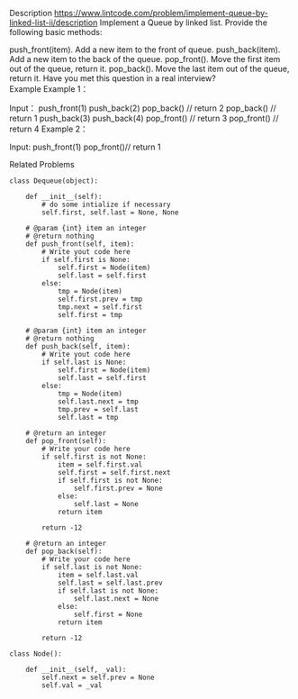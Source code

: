 Description
https://www.lintcode.com/problem/implement-queue-by-linked-list-ii/description
Implement a Queue by linked list. Provide the following basic methods:

push_front(item). Add a new item to the front of queue.
push_back(item). Add a new item to the back of the queue.
pop_front(). Move the first item out of the queue, return it.
pop_back(). Move the last item out of the queue, return it.
Have you met this question in a real interview?  
Example
Example 1：

Input：
push_front(1)
push_back(2)
pop_back() // return 2
pop_back() // return 1
push_back(3)
push_back(4)
pop_front() // return 3
pop_front() // return 4
Example 2：

Input:
push_front(1)
pop_front()// return 1

Related Problems
```
class Dequeue(object):

    def __init__(self):
        # do some intialize if necessary
        self.first, self.last = None, None

    # @param {int} item an integer
    # @return nothing
    def push_front(self, item):
        # Write yout code here
        if self.first is None:
            self.first = Node(item)
            self.last = self.first
        else:
            tmp = Node(item)
            self.first.prev = tmp
            tmp.next = self.first
            self.first = tmp

    # @param {int} item an integer
    # @return nothing
    def push_back(self, item):
        # Write yout code here
        if self.last is None:
            self.first = Node(item)
            self.last = self.first
        else:
            tmp = Node(item)
            self.last.next = tmp
            tmp.prev = self.last
            self.last = tmp

    # @return an integer
    def pop_front(self):
        # Write your code here
        if self.first is not None:
            item = self.first.val
            self.first = self.first.next
            if self.first is not None:
                self.first.prev = None
            else:
                self.last = None
            return item

        return -12

    # @return an integer
    def pop_back(self):
        # Write your code here
        if self.last is not None:
            item = self.last.val
            self.last = self.last.prev
            if self.last is not None:
                self.last.next = None
            else:
                self.first = None
            return item

        return -12

class Node():

    def __init__(self, _val):
        self.next = self.prev = None
        self.val = _val
```
